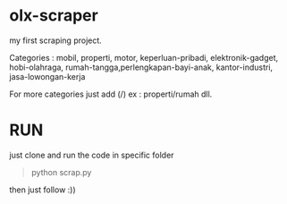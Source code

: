 # olx-scraper
my first scraping project.

Categories : mobil, properti, motor, keperluan-pribadi, elektronik-gadget, hobi-olahraga, rumah-tangga,perlengkapan-bayi-anak, kantor-industri, jasa-lowongan-kerja

For more categories just add (/) ex : properti/rumah dll.      

# RUN
just clone and run the code in specific folder 

> python scrap.py

then just follow :))

